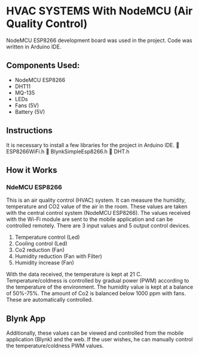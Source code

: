   # HVAC SYSTEMS With NodeMCU (Air Quality Control)
  
NodeMCU ESP8266 development board was used in the project. Code was written in Arduino IDE.

## Components Used:
     
* NodeMCU ESP8266
* DHT11
* MQ-135
* LEDs
* Fans (5V)
* Battery (5V)

## Instructions

   It is necessary to install a few libraries for the project in Arduino IDE.
	ESP8266WiFi.h
	BlynkSimpleEsp8266.h
	DHT.h

## How it Works
 
### NdeMCU ESP8266   

 This is an air quality control (HVAC) system. It can measure the humidity, 
temperature and CO2 value of the air in the room. These values are taken with the 
central control system (NodeMCU ESP8266). The values received with the Wi-Fi
module are sent to the mobile application and can be controlled remotely. There 
are 3 input values and 5 output control devices.

   1. Temperature control (Led)
   2. Cooling control (Led)
   3. Co2 reduction (Fan)
   4. Humidity reduction (Fan with Filter)
   5. Humidity increase (Fan)

 With the data received, the temperature is kept at 21 C. 
    Temperature/coldness is controlled by gradual power (PWM) according to the temperature of the 
environment. The humidity value is kept at a balance of 50%-75%. The amount of 
Co2 is balanced below 1000 ppm with fans. These are automatically controlled.

 ## Blynk App
  
 Additionally, these values can be viewed and controlled from the mobile 
application (Blynk) and the web. If the user wishes, he can manually control the 
temperature/coldness PWM values.
